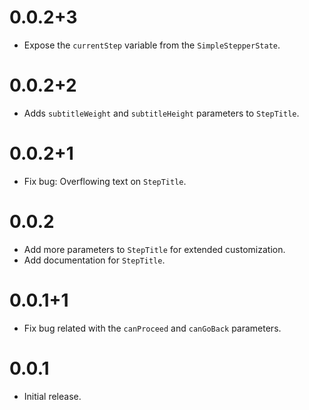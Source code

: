 # 0.0.2+3

* Expose the `currentStep` variable from the `SimpleStepperState`.

# 0.0.2+2

* Adds `subtitleWeight` and `subtitleHeight` parameters to `StepTitle`.

# 0.0.2+1

* Fix bug: Overflowing text on `StepTitle`.

# 0.0.2

* Add more parameters to `StepTitle` for extended customization.
* Add documentation for `StepTitle`.

# 0.0.1+1

* Fix bug related with the `canProceed` and `canGoBack` parameters.

# 0.0.1

* Initial release.
